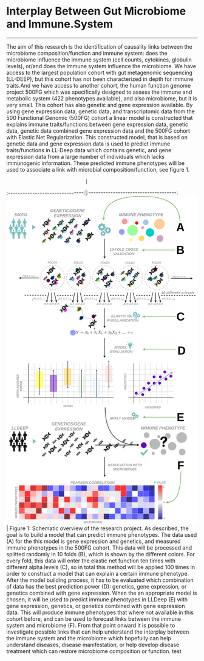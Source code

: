 # Interplay Between Gut Microbiome and Immune.System
---

The aim of this research is the identification of causality links between the microbiome composition/function and immune system: does the microbiome influence the immune system (cell counts, cytokines, globulin levels), or/and does the immune system influence the microbiome. We have access to the largest population cohort with gut metagenomic sequencing (LL-DEEP), but this cohort has not been characterized in depth for immune traits.And we have access to another cohort, the human function genome project 500FG which was specifically designed to assess the immune and metabolic system (422 phenotypes available), and also microbiome, but it is very small. This cohort has also genetic and gene expression available. By using gene expression data, genetic data, and transcriptomic data from the 500 Functional Genomic (500FG) cohort a linear model is constructed that explains immune traits/functions between gene expression data, genetic data, genetic data combined gene expression data and the 500FG cohort with Elastic Net Regularization. This constructed model, that is based on genetic data and gene expression data is used to predict immune traits/functions in LL-Deep data which contains genetic, and gene expression data from a large number of individuals which lacks immunogenic information. These predicted immune phenotypes will be used to associate a link with microbial composition/function, see figure 1. 

                                 |                                      
:-------------------------------:|:------------------------------------:
![alt-text-1](internship/readme/workflow.small.png) | Figure 1: Schematic overview of the research project. As described, the goal is to build a model that can predict immune phenotypes. The data used (A) for the this model is gene expression and genetics, and measured immune phenotypes in the 500FG cohort. This data will be processed and splitted randomly in 10 folds (B), which is shown by the different colors. For every fold, this data will enter the elastic net function ten times with different alpha levels (C), so in total this method will be applied 100 times in order to construct a model that can explain a certain immune phenotype. After the model building process, it has to be evaluated which combination of data has the best prediction power (D): genetics, gene expression, or genetics combined with gene expression. When the an appropriate model is chosen, it will be used to predict immune phenotypes in LLDeep (E) with gene expression, genetics, or genetics combined with gene expression data. This will produce immune phenotypes that where not available in this cohort before, and can be used to forecast links between the immune system and microbiome (F). From that point onward it is possible to investigate possible links that can help understand the interplay between the immune system and the microbiome which hopefully can help understand diseases, disease manifestation, or help develop disease treatment which can restore microbiome composition or function. test
